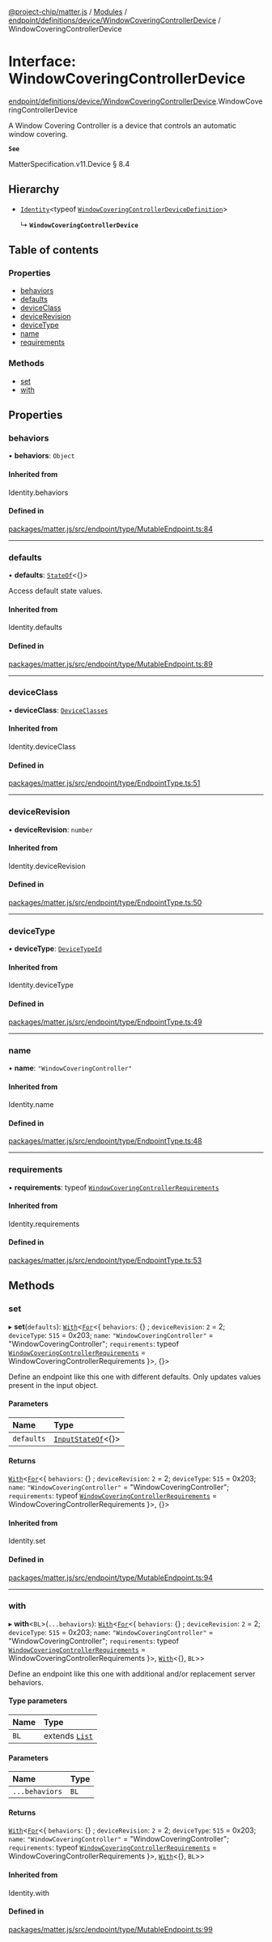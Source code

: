 [@project-chip/matter.js](../README.md) / [Modules](../modules.md) / [endpoint/definitions/device/WindowCoveringControllerDevice](../modules/endpoint_definitions_device_WindowCoveringControllerDevice.md) / WindowCoveringControllerDevice

# Interface: WindowCoveringControllerDevice

[endpoint/definitions/device/WindowCoveringControllerDevice](../modules/endpoint_definitions_device_WindowCoveringControllerDevice.md).WindowCoveringControllerDevice

A Window Covering Controller is a device that controls an automatic window covering.

**`See`**

MatterSpecification.v11.Device § 8.4

## Hierarchy

- [`Identity`](../modules/util_export.md#identity)\<typeof [`WindowCoveringControllerDeviceDefinition`](../modules/endpoint_definitions_device_WindowCoveringControllerDevice.md#windowcoveringcontrollerdevicedefinition)\>

  ↳ **`WindowCoveringControllerDevice`**

## Table of contents

### Properties

- [behaviors](endpoint_definitions_device_WindowCoveringControllerDevice.WindowCoveringControllerDevice.md#behaviors)
- [defaults](endpoint_definitions_device_WindowCoveringControllerDevice.WindowCoveringControllerDevice.md#defaults)
- [deviceClass](endpoint_definitions_device_WindowCoveringControllerDevice.WindowCoveringControllerDevice.md#deviceclass)
- [deviceRevision](endpoint_definitions_device_WindowCoveringControllerDevice.WindowCoveringControllerDevice.md#devicerevision)
- [deviceType](endpoint_definitions_device_WindowCoveringControllerDevice.WindowCoveringControllerDevice.md#devicetype)
- [name](endpoint_definitions_device_WindowCoveringControllerDevice.WindowCoveringControllerDevice.md#name)
- [requirements](endpoint_definitions_device_WindowCoveringControllerDevice.WindowCoveringControllerDevice.md#requirements)

### Methods

- [set](endpoint_definitions_device_WindowCoveringControllerDevice.WindowCoveringControllerDevice.md#set)
- [with](endpoint_definitions_device_WindowCoveringControllerDevice.WindowCoveringControllerDevice.md#with)

## Properties

### behaviors

• **behaviors**: `Object`

#### Inherited from

Identity.behaviors

#### Defined in

[packages/matter.js/src/endpoint/type/MutableEndpoint.ts:84](https://github.com/project-chip/matter.js/blob/2d9f2165d2672864fda3496a6d0d5f93597f82c6/packages/matter.js/src/endpoint/type/MutableEndpoint.ts#L84)

___

### defaults

• **defaults**: [`StateOf`](../modules/behavior_cluster_export._internal_.SupportedBehaviors.md#stateof)\<{}\>

Access default state values.

#### Inherited from

Identity.defaults

#### Defined in

[packages/matter.js/src/endpoint/type/MutableEndpoint.ts:89](https://github.com/project-chip/matter.js/blob/2d9f2165d2672864fda3496a6d0d5f93597f82c6/packages/matter.js/src/endpoint/type/MutableEndpoint.ts#L89)

___

### deviceClass

• **deviceClass**: [`DeviceClasses`](../enums/device_export.DeviceClasses.md)

#### Inherited from

Identity.deviceClass

#### Defined in

[packages/matter.js/src/endpoint/type/EndpointType.ts:51](https://github.com/project-chip/matter.js/blob/2d9f2165d2672864fda3496a6d0d5f93597f82c6/packages/matter.js/src/endpoint/type/EndpointType.ts#L51)

___

### deviceRevision

• **deviceRevision**: `number`

#### Inherited from

Identity.deviceRevision

#### Defined in

[packages/matter.js/src/endpoint/type/EndpointType.ts:50](https://github.com/project-chip/matter.js/blob/2d9f2165d2672864fda3496a6d0d5f93597f82c6/packages/matter.js/src/endpoint/type/EndpointType.ts#L50)

___

### deviceType

• **deviceType**: [`DeviceTypeId`](../modules/datatype_export.md#devicetypeid)

#### Inherited from

Identity.deviceType

#### Defined in

[packages/matter.js/src/endpoint/type/EndpointType.ts:49](https://github.com/project-chip/matter.js/blob/2d9f2165d2672864fda3496a6d0d5f93597f82c6/packages/matter.js/src/endpoint/type/EndpointType.ts#L49)

___

### name

• **name**: ``"WindowCoveringController"``

#### Inherited from

Identity.name

#### Defined in

[packages/matter.js/src/endpoint/type/EndpointType.ts:48](https://github.com/project-chip/matter.js/blob/2d9f2165d2672864fda3496a6d0d5f93597f82c6/packages/matter.js/src/endpoint/type/EndpointType.ts#L48)

___

### requirements

• **requirements**: typeof [`WindowCoveringControllerRequirements`](../modules/endpoint_definitions_device_WindowCoveringControllerDevice.WindowCoveringControllerRequirements.md)

#### Inherited from

Identity.requirements

#### Defined in

[packages/matter.js/src/endpoint/type/EndpointType.ts:53](https://github.com/project-chip/matter.js/blob/2d9f2165d2672864fda3496a6d0d5f93597f82c6/packages/matter.js/src/endpoint/type/EndpointType.ts#L53)

## Methods

### set

▸ **set**(`defaults`): [`With`](../modules/node_export._internal_.md#with)\<[`For`](../modules/behavior_cluster_export._internal_.EndpointType.md#for)\<\{ `behaviors`: {} ; `deviceRevision`: ``2`` = 2; `deviceType`: ``515`` = 0x203; `name`: ``"WindowCoveringController"`` = "WindowCoveringController"; `requirements`: typeof [`WindowCoveringControllerRequirements`](../modules/endpoint_definitions_device_WindowCoveringControllerDevice.WindowCoveringControllerRequirements.md) = WindowCoveringControllerRequirements }\>, {}\>

Define an endpoint like this one with different defaults.  Only updates values present in the input object.

#### Parameters

| Name | Type |
| :------ | :------ |
| `defaults` | [`InputStateOf`](../modules/behavior_cluster_export._internal_.SupportedBehaviors.md#inputstateof)\<{}\> |

#### Returns

[`With`](../modules/node_export._internal_.md#with)\<[`For`](../modules/behavior_cluster_export._internal_.EndpointType.md#for)\<\{ `behaviors`: {} ; `deviceRevision`: ``2`` = 2; `deviceType`: ``515`` = 0x203; `name`: ``"WindowCoveringController"`` = "WindowCoveringController"; `requirements`: typeof [`WindowCoveringControllerRequirements`](../modules/endpoint_definitions_device_WindowCoveringControllerDevice.WindowCoveringControllerRequirements.md) = WindowCoveringControllerRequirements }\>, {}\>

#### Inherited from

Identity.set

#### Defined in

[packages/matter.js/src/endpoint/type/MutableEndpoint.ts:94](https://github.com/project-chip/matter.js/blob/2d9f2165d2672864fda3496a6d0d5f93597f82c6/packages/matter.js/src/endpoint/type/MutableEndpoint.ts#L94)

___

### with

▸ **with**\<`BL`\>(`...behaviors`): [`With`](../modules/node_export._internal_.md#with)\<[`For`](../modules/behavior_cluster_export._internal_.EndpointType.md#for)\<\{ `behaviors`: {} ; `deviceRevision`: ``2`` = 2; `deviceType`: ``515`` = 0x203; `name`: ``"WindowCoveringController"`` = "WindowCoveringController"; `requirements`: typeof [`WindowCoveringControllerRequirements`](../modules/endpoint_definitions_device_WindowCoveringControllerDevice.WindowCoveringControllerRequirements.md) = WindowCoveringControllerRequirements }\>, [`With`](../modules/behavior_cluster_export._internal_.SupportedBehaviors.md#with)\<{}, `BL`\>\>

Define an endpoint like this one with additional and/or replacement server behaviors.

#### Type parameters

| Name | Type |
| :------ | :------ |
| `BL` | extends [`List`](../modules/behavior_cluster_export._internal_.SupportedBehaviors.md#list) |

#### Parameters

| Name | Type |
| :------ | :------ |
| `...behaviors` | `BL` |

#### Returns

[`With`](../modules/node_export._internal_.md#with)\<[`For`](../modules/behavior_cluster_export._internal_.EndpointType.md#for)\<\{ `behaviors`: {} ; `deviceRevision`: ``2`` = 2; `deviceType`: ``515`` = 0x203; `name`: ``"WindowCoveringController"`` = "WindowCoveringController"; `requirements`: typeof [`WindowCoveringControllerRequirements`](../modules/endpoint_definitions_device_WindowCoveringControllerDevice.WindowCoveringControllerRequirements.md) = WindowCoveringControllerRequirements }\>, [`With`](../modules/behavior_cluster_export._internal_.SupportedBehaviors.md#with)\<{}, `BL`\>\>

#### Inherited from

Identity.with

#### Defined in

[packages/matter.js/src/endpoint/type/MutableEndpoint.ts:99](https://github.com/project-chip/matter.js/blob/2d9f2165d2672864fda3496a6d0d5f93597f82c6/packages/matter.js/src/endpoint/type/MutableEndpoint.ts#L99)
